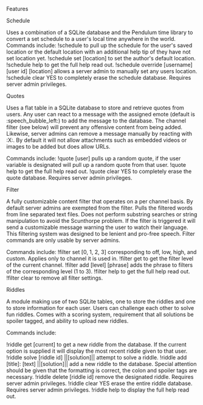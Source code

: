 Features

Schedule

Uses a combination of a SQLite database and the Pendulum time library to convert a set schedule to a user's local time anywhere in the world.
Commands include:
!schedule to pull up the schedule for the user's saved location or the default location with an additional help tip of they have not set location yet.
!schedule set [location] to set the author's default location.
!schedule help to get the full help read out.
!schedule override [username] [user id] [location] allows a server admin to manually set any users location.
!schedule clear YES to completely erase the schedule database. Requires server admin privileges.

Quotes

Uses a flat table in a SQLite database to store and retrieve quotes from users.
Any user can react to a message with the assigned emote (default is :speech_bubble_left:) to add the message to the database.
The channel filter (see below) will prevent any offensive content from being added.
Likewise, server admins can remove a message manually by reacting with :X:.
By default it will not allow attachments such as embedded videos or images to be added but does allow URLs.

Commands include:
!quote [user] pulls up a random quote, if the user variable is designated will pull up a random quote from that user.
!quote help to get the full help read out.
!quote clear YES to completely erase the quote database. Requires server admin privileges.

Filter

A fully customizable content filter that operates on a per channel basis.
By default server admins are exempted from the filter.
Pulls the filtered words from line separated text files.
Does not perform substring searches or string manipulation to avoid the Scunthorpe problem.
If the filter is triggered it will send a customizable message warning the user to watch their language.
This filtering system was designed to be lenient and pro-free speech. 
Filter commands are only usable by server admins.

Commands include:
!filter set [0, 1, 2, 3] corresponding to off, low, high, and custom. Applies only to channel it is used in.
!filter get to get the filter level of the current channel.
!filter add [level] [phrase] adds the phrase to filters of the corresponding level (1 to 3).
!filter help to get the full help read out.
!filter clear to remove all filter settings.

Riddles

A module making use of two SQLite tables, one to store the riddles and one to store information for each user.
Users can challenge each other to solve fun riddles. 
Comes with a scoring system, requirement that all solutions be spoiler tagged, and ability to upload new riddles.

Commands include:

!riddle get [current] to get a new riddle from the database. If the current option is supplied it will display the most recent riddle given to that user.
!riddle solve [riddle id] ||[solution]|| attempt to solve a riddle.
!riddle add [title]: [text] ||[solution]|| add a new riddle to the database. Special attention should be given that the formatting is correct, the colon and spoiler tags are necessary.
!riddle delete [riddle id] remove the designated riddle. Requires server admin privileges.
!riddle clear YES erase the entire riddle database. Requires server admin privileges.
!riddle help to display the full help read out.
